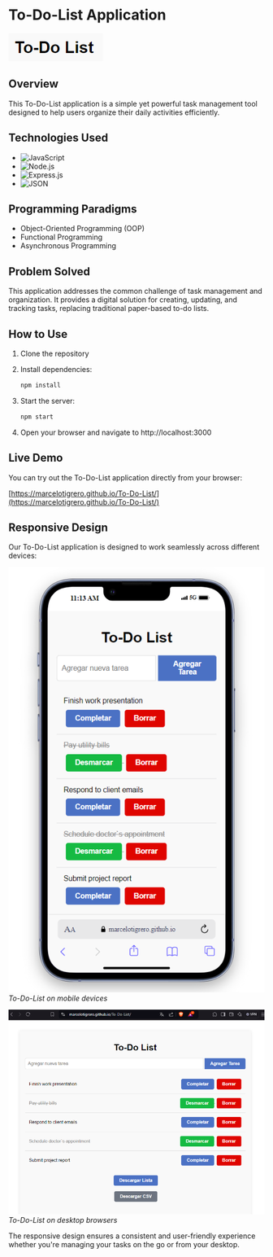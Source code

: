 # To-Do-List Application

![To-Do-List Logo](todo-list-logo.png)


## Overview

This To-Do-List application is a simple yet powerful task management tool designed to help users organize their daily activities efficiently.

## Technologies Used

- ![JavaScript](https://img.shields.io/badge/-JavaScript-F7DF1E?style=flat-square&logo=javascript&logoColor=black)
- ![Node.js](https://img.shields.io/badge/-Node.js-339933?style=flat-square&logo=node.js&logoColor=white)
- ![Express.js](https://img.shields.io/badge/-Express.js-000000?style=flat-square&logo=express&logoColor=white)
- ![JSON](https://img.shields.io/badge/-JSON-000000?style=flat-square&logo=json&logoColor=white)

## Programming Paradigms

- Object-Oriented Programming (OOP)
- Functional Programming
- Asynchronous Programming

## Problem Solved

This application addresses the common challenge of task management and organization. It provides a digital solution for creating, updating, and tracking tasks, replacing traditional paper-based to-do lists.

## How to Use

1. Clone the repository
2. Install dependencies: 
   ```bash
   npm install
   ```
3. Start the server:
   ```bash
   npm start
   ```

4. Open your browser and navigate to http://localhost:3000

## Live Demo

You can try out the To-Do-List application directly from your browser:

[https://marcelotigrero.github.io/To-Do-List/](https://marcelotigrero.github.io/To-Do-List/)

## Responsive Design

Our To-Do-List application is designed to work seamlessly across different devices:

![Mobile View](todo-list-mobile.png)
*To-Do-List on mobile devices*

![Web View](todo-list-web.png)
*To-Do-List on desktop browsers*

The responsive design ensures a consistent and user-friendly experience whether you're managing your tasks on the go or from your desktop.
